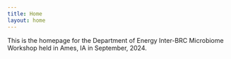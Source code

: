 ```yaml
---
title: Home
layout: home
---
```


This is the homepage for the Department of Energy Inter-BRC Microbiome Workshop held in Ames, IA in September, 2024.


